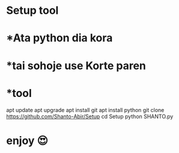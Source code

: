 # Setup tool
# *Ata python dia kora
# *tai sohoje use Korte paren


# *tool
apt update
apt upgrade
apt install git
apt install python
git clone https://github.com/Shanto-Abir/Setup
cd Setup
python SHANTO.py


# enjoy 😍
